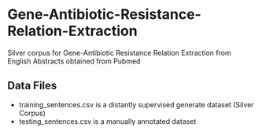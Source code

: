 # Gene-Antibiotic-Resistance-Relation-Extraction
Silver corpus for Gene-Antibiotic Resistance Relation Extraction from English Abstracts obtained from Pubmed

## Data Files
- training_sentences.csv is a distantly supervised generate dataset (Silver Corpus)
- testing_sentences.csv is a manually annotated dataset
